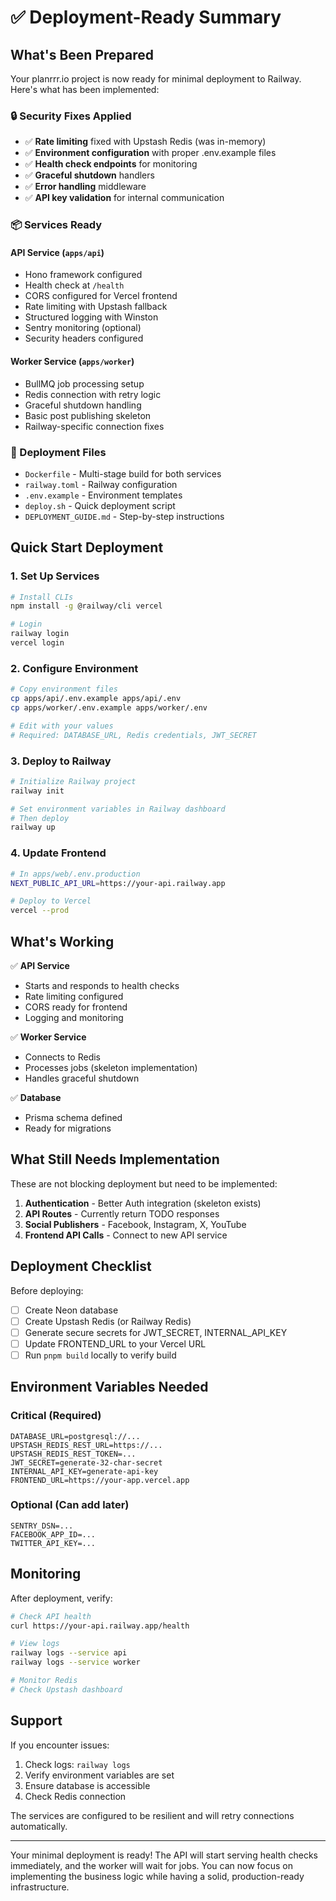# ✅ Deployment-Ready Summary

## What's Been Prepared

Your planrrr.io project is now ready for minimal deployment to Railway. Here's what has been implemented:

### 🔒 Security Fixes Applied
- ✅ **Rate limiting** fixed with Upstash Redis (was in-memory)
- ✅ **Environment configuration** with proper .env.example files
- ✅ **Health check endpoints** for monitoring
- ✅ **Graceful shutdown** handlers
- ✅ **Error handling** middleware
- ✅ **API key validation** for internal communication

### 📦 Services Ready

#### API Service (`apps/api`)
- Hono framework configured
- Health check at `/health`
- CORS configured for Vercel frontend
- Rate limiting with Upstash fallback
- Structured logging with Winston
- Sentry monitoring (optional)
- Security headers configured

#### Worker Service (`apps/worker`)
- BullMQ job processing setup
- Redis connection with retry logic
- Graceful shutdown handling
- Basic post publishing skeleton
- Railway-specific connection fixes

### 🚀 Deployment Files
- `Dockerfile` - Multi-stage build for both services
- `railway.toml` - Railway configuration
- `.env.example` - Environment templates
- `deploy.sh` - Quick deployment script
- `DEPLOYMENT_GUIDE.md` - Step-by-step instructions

## Quick Start Deployment

### 1. Set Up Services

```bash
# Install CLIs
npm install -g @railway/cli vercel

# Login
railway login
vercel login
```

### 2. Configure Environment

```bash
# Copy environment files
cp apps/api/.env.example apps/api/.env
cp apps/worker/.env.example apps/worker/.env

# Edit with your values
# Required: DATABASE_URL, Redis credentials, JWT_SECRET
```

### 3. Deploy to Railway

```bash
# Initialize Railway project
railway init

# Set environment variables in Railway dashboard
# Then deploy
railway up
```

### 4. Update Frontend

```bash
# In apps/web/.env.production
NEXT_PUBLIC_API_URL=https://your-api.railway.app

# Deploy to Vercel
vercel --prod
```

## What's Working

✅ **API Service**
- Starts and responds to health checks
- Rate limiting configured
- CORS ready for frontend
- Logging and monitoring

✅ **Worker Service**
- Connects to Redis
- Processes jobs (skeleton implementation)
- Handles graceful shutdown

✅ **Database**
- Prisma schema defined
- Ready for migrations

## What Still Needs Implementation

These are not blocking deployment but need to be implemented:

1. **Authentication** - Better Auth integration (skeleton exists)
2. **API Routes** - Currently return TODO responses
3. **Social Publishers** - Facebook, Instagram, X, YouTube
4. **Frontend API Calls** - Connect to new API service

## Deployment Checklist

Before deploying:

- [ ] Create Neon database
- [ ] Create Upstash Redis (or Railway Redis)
- [ ] Generate secure secrets for JWT_SECRET, INTERNAL_API_KEY
- [ ] Update FRONTEND_URL to your Vercel URL
- [ ] Run `pnpm build` locally to verify build

## Environment Variables Needed

### Critical (Required)
```env
DATABASE_URL=postgresql://...
UPSTASH_REDIS_REST_URL=https://...
UPSTASH_REDIS_REST_TOKEN=...
JWT_SECRET=generate-32-char-secret
INTERNAL_API_KEY=generate-api-key
FRONTEND_URL=https://your-app.vercel.app
```

### Optional (Can add later)
```env
SENTRY_DSN=...
FACEBOOK_APP_ID=...
TWITTER_API_KEY=...
```

## Monitoring

After deployment, verify:

```bash
# Check API health
curl https://your-api.railway.app/health

# View logs
railway logs --service api
railway logs --service worker

# Monitor Redis
# Check Upstash dashboard
```

## Support

If you encounter issues:

1. Check logs: `railway logs`
2. Verify environment variables are set
3. Ensure database is accessible
4. Check Redis connection

The services are configured to be resilient and will retry connections automatically.

---

Your minimal deployment is ready! The API will start serving health checks immediately, and the worker will wait for jobs. You can now focus on implementing the business logic while having a solid, production-ready infrastructure.